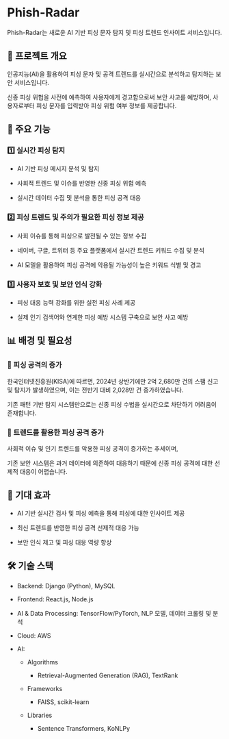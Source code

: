 # Phish-Radar

Phish-Radar는 새로운 AI 기반 피싱 문자 탐지 및 피싱 트렌드 인사이트 서비스입니다.
  

## 📌 프로젝트 개요

인공지능(AI)을 활용하여 피싱 문자 및 공격 트렌드를 실시간으로 분석하고 탐지하는 보안 서비스입니다. 
  
신종 피싱 위협을 사전에 예측하여 사용자에게 경고함으로써 보안 사고를 예방하며, 사용자로부터 피싱 문자를 입력받아 피싱 위험 여부 정보를 제공합니다.
  

## 🚀 주요 기능

### 1️⃣ 실시간 피싱 탐지

- AI 기반 피싱 메시지 분석 및 탐지

- 사회적 트렌드 및 이슈를 반영한 신종 피싱 위험 예측

- 실시간 데이터 수집 및 분석을 통한 피싱 공격 대응

### 2️⃣ 피싱 트렌드 및 주의가 필요한 피싱 정보 제공

- 사회 이슈를 통해 피싱으로 발전될 수 있는 정보 수집

- 네이버, 구글, 트위터 등 주요 플랫폼에서 실시간 트렌드 키워드 수집 및 분석

- AI 모델을 활용하여 피싱 공격에 악용될 가능성이 높은 키워드 식별 및 경고

### 3️⃣ 사용자 보호 및 보안 인식 강화

- 피싱 대응 능력 강화를 위한 실전 피싱 사례 제공

- 실제 인기 검색어와 연계한 피싱 예방 시스템 구축으로 보안 사고 예방
  

## 📊 배경 및 필요성

### 🔺 피싱 공격의 증가

한국인터넷진흥원(KISA)에 따르면, 2024년 상반기에만 2억 2,680만 건의 스팸 신고 및 탐지가 발생하였으며, 이는 전반기 대비 2,028만 건 증가하였습니다.
  
기존 패턴 기반 탐지 시스템만으로는 신종 피싱 수법을 실시간으로 차단하기 어려움이 존재합니다.

### 🔺 트렌드를 활용한 피싱 공격 증가

사회적 이슈 및 인기 트렌드를 악용한 피싱 공격이 증가하는 추세이며,
  
기존 보안 시스템은 과거 데이터에 의존하여 대응하기 때문에 신종 피싱 공격에 대한 선제적 대응이 어렵습니다.
  
## 📌 기대 효과

- AI 기반 실시간 검사 및 피싱 예측을 통해 피싱에 대한 인사이트 제공

- 최신 트렌드를 반영한 피싱 공격 선제적 대응 가능

- 보안 인식 제고 및 피싱 대응 역량 향상

## 🛠 기술 스택

- Backend: Django (Python), MySQL

- Frontend: React.js, Node.js

- AI & Data Processing: TensorFlow/PyTorch, NLP 모델, 데이터 크롤링 및 분석

- Cloud: AWS

- AI:
  - Algorithms
    - Retrieval-Augmented Generation (RAG), TextRank

  - Frameworks
    - FAISS, scikit-learn

  - Libraries
    - Sentence Transformers, KoNLPy

